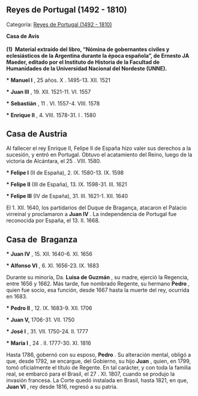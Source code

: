 ## Reyes de Portugal (1492 - 1810)

Categoría: [Reyes de Portugal (1492 - 1810)](http://descubrircorrientes.com.ar/2012/index.php/892-cronologias/cronologias-del-periodo-colonial/reyes/reyes-de-portugal-1492-1810)

**Casa de Avis<sub><br></sub>**

**(1)  Material extraído del libro, “Nómina de gobernantes civiles y eclesiásticos de la Argentina durante la época española”, de Ernesto JA Maeder, editado por el Instituto de Historia de la Facultad de Humanidades de la Universidad Nacional del Nordeste (UNNE).**

**\*** **Manuel I** , 25 años. X . 1495-13. XII. 1521

**\*** **Juan III** , 19. XII. 1521-11. VI. 1557

**\*** **Sebastián** , 11 . VI. 1557-4. VIII. 1578

**\*** **Enrique II** , 4. VIII. 1578-31. I . 1580

## **Casa de Austria**

Al fallecer el rey Enrique II, Felipe II de España hizo valer sus derechos a la sucesión, y entró en Portugal. Obtuvo el acatamiento del Reino, luego de la victoria de Alcántara, el 25 . VIII. 1580.

**\*** **Felipe I** (II de España), 2. IX. 1580-13. IX. 1598

**\*** **Felipe II** (III de España), 13. IX. 1598-31. III. 1621

**\*** **Felipe III** (IV de España), 31. III. 1621-1. XII. 1640

El 1. XII. 1640, los partidarios del Duque de Bragança, atacaron el Palacio virreinal y proclamaron a **Juan IV** . La independencia de Portugal fue reconocida por España, el 13. II. 1668.

## **Casa de  Braganza**

**\*** **Juan IV** , 15. XII. 1640-6. XI. 1656

**\*** **Alfonso VI** , 6. XI. 1656-23. IX. 1683

Durante su minoría, Da. **Luisa de Guzmán** , su madre, ejerció la Regencia, entre 1656 y 1662. Más tarde, fue nombrado Regente, su hermano **Pedro** , quien fue socio, esa función, desde 1667 hasta la muerte del rey, ocurrida en 1683.

**\*** **Pedro II** , 12. IX. 1683-9. XII. 1706

**\*** **Juan V,** 1706-31. VII. 1750

**\*** **José I** , 31. VII. 1750-24. II. 1777

**\*** **María I** , 24 . II. 1777-30. XI. 1816

Hasta 1786, gobernó con su esposo, **Pedro** . Su alteración mental, obligó a que, desde 1792, se encargue, del Gobierno, su hijo **Juan** , quien, en 1799, tomó oficialmente el título de Regente. En tal carácter, y con toda la familia real, se embarcó para el Brasil, el 27 . XI. 1807, cuando se produjo la invasión francesa. La Corte quedó instalada en Brasil, hasta 1821, en que,  **Juan VI** , rey desde 1816, regresó a su patria.